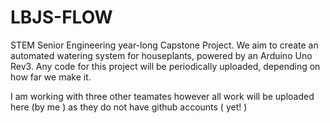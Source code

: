 # LBJS-FLOW
STEM Senior Engineering year-long Capstone Project. We aim to create an automated watering system for houseplants, powered by an Arduino Uno Rev3. Any code for this project will be periodically uploaded, depending on how far we make it. 

I am working with three other teamates however all work will be uploaded here (by me ) as they do not have github accounts ( yet! ) 
